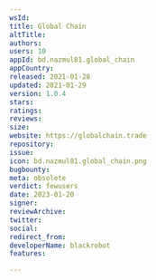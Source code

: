 ```yaml
---
wsId: 
title: Global Chain
altTitle: 
authors: 
users: 10
appId: bd.nazmul81.global_chain
appCountry: 
released: 2021-01-28
updated: 2021-01-29
version: 1.0.4
stars: 
ratings: 
reviews: 
size: 
website: https://globalchain.trade
repository: 
issue: 
icon: bd.nazmul81.global_chain.png
bugbounty: 
meta: obsolete
verdict: fewusers
date: 2023-01-20
signer: 
reviewArchive: 
twitter: 
social: 
redirect_from: 
developerName: blackrobot
features: 

---
```


